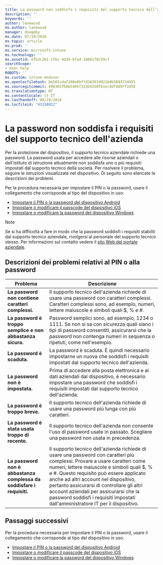 ```yaml
---
title: La password non soddisfa i requisiti del supporto tecnico dell'azienda | Microsoft Docs
description: ''
keywords: ''
author: lenewsad
ms.author: lanewsad
manager: dougeby
ms.date: 07/10/2018
ms.topic: article
ms.prod: ''
ms.service: microsoft-intune
ms.technology: ''
ms.assetid: efb3c261-1f6c-4d39-bfa4-18661f8c59c7
searchScope:
- User help
ROBOTS: ''
ms.custom: intune-enduser
ms.openlocfilehash: bb565cdaf200e8bf7d3836fd921b0b5893734955
ms.sourcegitcommit: 490365fb8b5405f323b4358fb1ec9dfdd9ff2d58
ms.translationtype: HT
ms.contentlocale: it-IT
ms.lasthandoff: 08/29/2018
ms.locfileid: "43150922"
---
```

# <a name="your-password-does-not-meet-your-company-supports-requirements"></a>La password non soddisfa i requisiti del supporto tecnico dell'azienda

Per la protezione del dispositivo, il supporto tecnico aziendale richiede una password. La password usata per accedere alle risorse aziendali o dell'istituto di istruzione attualmente non soddisfa uno o più requisiti impostati dal supporto tecnico della società. Per risolvere il problema, seguire le istruzioni visualizzate nel dispositivo. Di seguito sono elencate le descrizioni dei problemi.

Per la procedura necessaria per impostare il PIN o la password, usare il collegamento che corrisponde al tipo del dispositivo in uso:

- [Impostare il PIN o la password del dispositivo Android](set-your-pin-or-password-android.md)
- [Impostare o modificare il passcode del dispositivo iOS](set-or-change-your-passcode-ios.md)
- [Impostare o modificare la password del dispositivo Windows](set-or-change-your-password-windows.md)

> [!NOTE]
> Se si ha difficoltà a fare in modo che la password soddisfi i requisiti stabiliti dal supporto tecnico aziendale, rivolgersi al personale del supporto tecnico stesso. Per informazioni sul contatto vedere il [sito Web del portale aziendale](https://go.microsoft.com/fwlink/?linkid=2010980).

## <a name="pin-or-password-issue-descriptions"></a>Descrizioni dei problemi relativi al PIN o alla password

| **Problema** | **Descrizione** |
|-----------------------------------------------------|------------------------------------------------------------------------------------------------------------------------------------------------------------------------------------------------------------------------------------------------------------------------------------------------------------------------------------------------------------|
| **La password non contiene caratteri complessi.** | Il supporto tecnico dell'azienda richiede di usare una password con caratteri complessi. Caratteri complessi sono, ad esempio, numeri, lettere maiuscole e simboli quali $, % e #. |
| **La password è troppo semplice e non abbastanza sicura.** | Password semplici sono, ad esempio, 1234 o 1111. Se non si sa con sicurezza quali siano i tipi di password consentiti, assicurarsi che la password non contenga numeri in sequenza o ripetuti, come nell'esempio. |
| **La password è scaduta.** | La password è scaduta. È quindi necessario impostarne un nuova che soddisfi i requisiti impostati dal supporto tecnico dell'azienda. |
| **La password non è impostata.** | Prima di accedere alla posta elettronica e ai dati aziendali dal dispositivo, è necessario impostare una password che soddisfi i requisiti impostati dal supporto tecnico dell'azienda. |
| **La password è troppo breve.** | Il supporto tecnico dell'azienda richiede di usare una password più lunga con più caratteri. |
| **La password è stata usata troppo di recente.** | Il supporto tecnico dell'azienda non consente l'uso di password usate in passato. Scegliere una password non usata in precedenza. |
| **La password non è abbastanza complessa da soddisfare i requisiti.** | Il supporto tecnico dell'azienda richiede di usare una password con caratteri più complessi. Provare a usare caratteri come numeri, lettere maiuscole e simboli quali $, % e #. Questo requisito può essere applicato anche ad altri account nel dispositivo, pertanto assicurarsi di controllare gli altri account aziendali per assicurarsi che la password soddisfi i requisiti impostati dall'amministratore IT per il dispositivo. |

## <a name="next-steps"></a>Passaggi successivi

Per la procedura necessaria per impostare il PIN o la password, usare il collegamento che corrisponde al tipo del dispositivo in uso:

- [Impostare il PIN o la password del dispositivo Android](set-your-pin-or-password-android.md)
- [Impostare o modificare il passcode del dispositivo iOS](set-or-change-your-passcode-ios.md)
- [Impostare o modificare la password del dispositivo Windows](set-or-change-your-password-windows.md)
